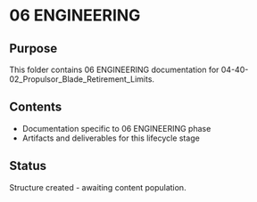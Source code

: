 # 06 ENGINEERING

## Purpose
This folder contains 06 ENGINEERING documentation for 04-40-02_Propulsor_Blade_Retirement_Limits.

## Contents
- Documentation specific to 06 ENGINEERING phase
- Artifacts and deliverables for this lifecycle stage

## Status
Structure created - awaiting content population.
